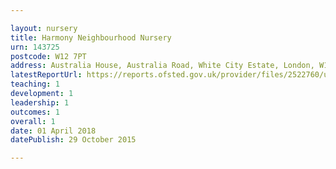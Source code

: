 ```yaml
---

layout: nursery
title: Harmony Neighbourhood Nursery
urn: 143725
postcode: W12 7PT
address: Australia House, Australia Road, White City Estate, London, W12 7PT
latestReportUrl: https://reports.ofsted.gov.uk/provider/files/2522760/urn/143725.pdf
teaching: 1
development: 1
leadership: 1
outcomes: 1
overall: 1
date: 01 April 2018 
datePublish: 29 October 2015

---
```

